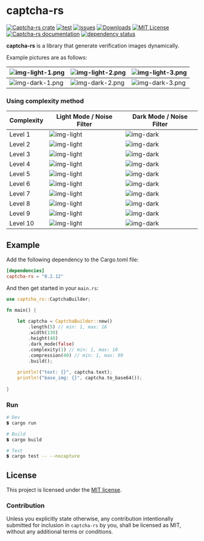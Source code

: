 # captcha-rs

[![Captcha-rs crate](https://img.shields.io/crates/v/captcha-rs.svg?style=flat&logo=appveyor)](https://crates.io/crates/captcha-rs)
[![test](https://github.com/samirdjelal/captcha-rs/actions/workflows/test.yml/badge.svg?style=flat&logo=appveyor)](https://github.com/samirdjelal/captcha-rs/actions/workflows/test.yml)
[![issues](https://img.shields.io/github/issues/samirdjelal/captcha-rs?color=%23ffc107&style=flat&logo=appveyor)](https://github.com/samirdjelal/captcha-rs/issues)
[![Downloads](https://img.shields.io/crates/d/captcha-rs?style=flat&logo=appveyor)](https://crates.io/crates/captcha-rs)
[![MIT License](https://img.shields.io/crates/l/captcha-rs?style=flat&logo=appveyor)](LICENSE)
[![Captcha-rs documentation](https://img.shields.io/docsrs/captcha-rs?style=flat&logo=appveyor)](https://docs.rs/captcha-rs)
[![dependency status](https://deps.rs/repo/github/samirdjelal/captcha-rs/status.svg?style=flat&logo=appveyor)](https://deps.rs/repo/github/samirdjelal/captcha-rs)

**captcha-rs** is a library that generate verification images dynamically.

Example pictures are as follows:

![img-light-1.png](images/img-light-1.png) | ![img-light-2.png](images/img-light-2.png) | ![img-light-3.png](images/img-light-3.png)
--- | --- | ---
![img-dark-1.png](images/img-dark-1.png) | ![img-dark-2.png](images/img-dark-2.png) | ![img-dark-3.png](images/img-dark-3.png)

### Using complexity method

Complexity | Light Mode / Noise Filter                        | Dark Mode / Noise Filter
--- |--------------------------------------------------| ---
Level 1 | ![img-light](images/img-light-complexity-1.png)  | ![img-dark](images/img-dark-complexity-1.png)
Level 2 | ![img-light](images/img-light-complexity-2.png)  | ![img-dark](images/img-dark-complexity-2.png)
Level 3 | ![img-light](images/img-light-complexity-3.png)  | ![img-dark](images/img-dark-complexity-3.png)
Level 4 | ![img-light](images/img-light-complexity-4.png)  | ![img-dark](images/img-dark-complexity-4.png)
Level 5 | ![img-light](images/img-light-complexity-5.png)  | ![img-dark](images/img-dark-complexity-5.png)
Level 6 | ![img-light](images/img-light-complexity-6.png)  | ![img-dark](images/img-dark-complexity-6.png)
Level 7 | ![img-light](images/img-light-complexity-7.png)  | ![img-dark](images/img-dark-complexity-7.png)
Level 8 | ![img-light](images/img-light-complexity-8.png)  | ![img-dark](images/img-dark-complexity-8.png)
Level 9 | ![img-light](images/img-light-complexity-9.png)  | ![img-dark](images/img-dark-complexity-9.png)
Level 10 | ![img-light](images/img-light-complexity-10.png) | ![img-dark](images/img-dark-complexity-10.png)


## Example

Add the following dependency to the Cargo.toml file:

```toml
[dependencies]
captcha-rs = "0.2.12"
```

And then get started in your `main.rs`:

```rust
use captcha_rs::CaptchaBuilder;

fn main() {
	
	let captcha = CaptchaBuilder::new()
		.length(5) // min: 1, max: 16
		.width(130)
		.height(40)
		.dark_mode(false)
		.complexity(1) // min: 1, max: 10
		.compression(40) // min: 1, max: 99
		.build();
	
	println!("text: {}", captcha.text);
	println!("base_img: {}", captcha.to_base64());
	
}
```

### Run

```bash
# Dev
💲 cargo run

# Build
💲 cargo build

# Test
💲 cargo test -- --nocapture
```

## License

This project is licensed under the [MIT license](LICENSE).

### Contribution

Unless you explicitly state otherwise, any contribution intentionally submitted for inclusion in `captcha-rs` by you, shall be licensed as MIT, without any additional terms or conditions.

